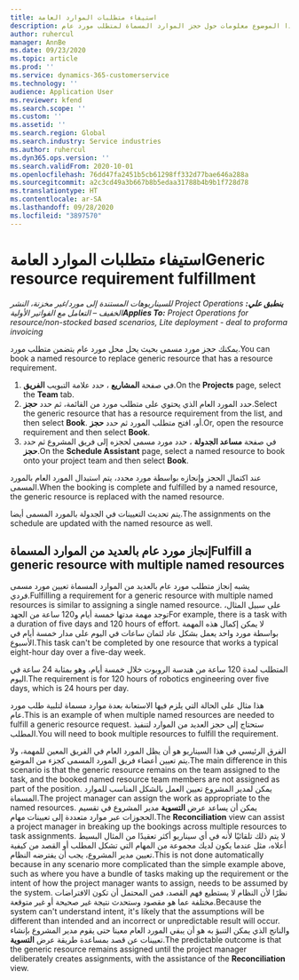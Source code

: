 ```yaml
---
title: استيفاء متطلبات الموارد العامة
description: يوفر هذا الموضوع معلومات حول حجز الموارد المسماة لمتطلب مورد عام.
author: ruhercul
manager: AnnBe
ms.date: 09/23/2020
ms.topic: article
ms.prod: ''
ms.service: dynamics-365-customerservice
ms.technology: ''
audience: Application User
ms.reviewer: kfend
ms.search.scope: ''
ms.custom: ''
ms.assetid: ''
ms.search.region: Global
ms.search.industry: Service industries
ms.author: ruhercul
ms.dyn365.ops.version: ''
ms.search.validFrom: 2020-10-01
ms.openlocfilehash: 76dd47fa2451b5cb61298ff332d77bae646a288a
ms.sourcegitcommit: a2c3cd49a3b667b8b5edaa31788b4b9b1f728d78
ms.translationtype: HT
ms.contentlocale: ar-SA
ms.lasthandoff: 09/28/2020
ms.locfileid: "3897570"
---
```

# <a name="generic-resource-requirement-fulfillment"></a><span data-ttu-id="47e9f-103">استيفاء متطلبات الموارد العامة</span><span class="sxs-lookup"><span data-stu-id="47e9f-103">Generic resource requirement fulfillment</span></span>

<span data-ttu-id="47e9f-104">_**ينطبق علي:** ‏‫Project Operations للسيناريوهات المستندة إلى مورد/غير مخزنة‬، ‏‫النشر الخفيف – التعامل مع الفواتير الأولية‬_</span><span class="sxs-lookup"><span data-stu-id="47e9f-104">_**Applies To:** Project Operations for resource/non-stocked based scenarios, Lite deployment - deal to proforma invoicing_</span></span>

<span data-ttu-id="47e9f-105">يمكنك حجز مورد مسمى بحيث يحل محل مورد عام يتضمن متطلب مورد.</span><span class="sxs-lookup"><span data-stu-id="47e9f-105">You can book a named resource to replace generic resource that has a resource requirement.</span></span>

1. <span data-ttu-id="47e9f-106">في صفحة **المشاريع** ، حدد علامة التبويب **‏‫الفريق‬**.</span><span class="sxs-lookup"><span data-stu-id="47e9f-106">On the **Projects** page, select the **Team** tab.</span></span>
2. <span data-ttu-id="47e9f-107">حدد المورد العام الذي يحتوي على متطلب مورد من القائمة، ثم حدد **حجز**.</span><span class="sxs-lookup"><span data-stu-id="47e9f-107">Select the generic resource that has a resource requirement from the list, and then select **Book**.</span></span> <span data-ttu-id="47e9f-108">أو، افتح متطلب المورد ثم حدد **حجز**.</span><span class="sxs-lookup"><span data-stu-id="47e9f-108">Or, open the resource requirement and then select **Book**.</span></span>
3. <span data-ttu-id="47e9f-109">في صفحة **مساعد الجدولة** ، حدد مورد مسمى لحجزه إلى فريق المشروع ثم حدد **حجز**.</span><span class="sxs-lookup"><span data-stu-id="47e9f-109">On the **Schedule Assistant** page, select a named resource to book onto your project team and then select **Book**.</span></span>

<span data-ttu-id="47e9f-110">عند اكتمال الحجز وإنجازه بواسطة مورد محدد، يتم استبدال المورد العام بالمورد المسمى.</span><span class="sxs-lookup"><span data-stu-id="47e9f-110">When the booking is complete and fulfilled by a named resource, the generic resource is replaced with the named resource.</span></span>

<span data-ttu-id="47e9f-111">يتم تحديث التعيينات في الجدولة بالمورد المسمى أيضا.</span><span class="sxs-lookup"><span data-stu-id="47e9f-111">The assignments on the schedule are updated with the named resource as well.</span></span>

## <a name="fulfill-a-generic-resource-with-multiple-named-resources"></a><span data-ttu-id="47e9f-112">إنجاز مورد عام بالعديد من الموارد المسماة</span><span class="sxs-lookup"><span data-stu-id="47e9f-112">Fulfill a generic resource with multiple named resources</span></span>
<span data-ttu-id="47e9f-113">يشبه إنجاز متطلب مورد عام بالعديد من الموارد المسماة تعيين مورد مسمى فردي.</span><span class="sxs-lookup"><span data-stu-id="47e9f-113">Fulfilling a requirement for a generic resource with multiple named resources is similar to assigning a single named resource.</span></span> <span data-ttu-id="47e9f-114">على سبيل المثال، توجد مهمة مدتها خمسة أيام و120 ساعة من الجهد</span><span class="sxs-lookup"><span data-stu-id="47e9f-114">For example, there is a task with a duration of five days and 120 hours of effort.</span></span> <span data-ttu-id="47e9f-115">لا يمكن إكمال هذه المهمة بواسطة مورد واحد يعمل بشكل عاد لثمان ساعات في اليوم على مدار خمسة أيام في الأسبوع.</span><span class="sxs-lookup"><span data-stu-id="47e9f-115">This task can't be completed by one resource that works a typical eight-hour day over a five-day week.</span></span> 

<span data-ttu-id="47e9f-116">المتطلب لمدة 120 ساعة من هندسة الروبوت خلال خمسة أيام، وهو بمثابة 24 ساعة في اليوم.</span><span class="sxs-lookup"><span data-stu-id="47e9f-116">The requirement is for 120 hours of robotics engineering over five days, which is 24 hours per day.</span></span>

<span data-ttu-id="47e9f-117">هذا مثال على الحالة التي يلزم فيها الاستعانة بعدة موارد مسماة لتلبية طلب مورد عام.</span><span class="sxs-lookup"><span data-stu-id="47e9f-117">This is an example of when multiple named resources are needed to fulfill a generic resource request.</span></span> <span data-ttu-id="47e9f-118">ستحتاج إلى حجز العديد من الموارد لتنفيذ المطلب.</span><span class="sxs-lookup"><span data-stu-id="47e9f-118">You will need to book multiple resources to fulfill the requirement.</span></span>

<span data-ttu-id="47e9f-119">الفرق الرئيسي في هذا السيناريو هو أن يظل المورد العام في الفريق المعين للمهمة، ولا يتم تعيين أعضاء فريق المورد المسمى كجزء من الموضع.</span><span class="sxs-lookup"><span data-stu-id="47e9f-119">The main difference in this scenario is that the generic resource remains on the team assigned to the task, and the booked named resource team members are not assigned as part of the position.</span></span> <span data-ttu-id="47e9f-120">يمكن لمدير المشروع تعيين العمل بالشكل المناسب للموارد المسماة.</span><span class="sxs-lookup"><span data-stu-id="47e9f-120">The project manager can assign the work as appropriate to the named resources.</span></span> <span data-ttu-id="47e9f-121">يمكن أن يساعد عرض **التسوية** مدير المشروع في تقسيم الحجوزات عبر موارد متعددة إلى تعيينات مهام.</span><span class="sxs-lookup"><span data-stu-id="47e9f-121">The **Reconciliation** view can assist a project manager in breaking up the bookings across multiple resources to task assignments.</span></span> <span data-ttu-id="47e9f-122">لا يتم ذلك تلقائيًا لأنه في أي سيناريو أكثر تعقيدًا من المثال البسيط أعلاه، مثل عندما يكون لديك مجموعة من المهام التي تشكل المطلب أو القصد من كيفية تعيين مدير المشروع، يجب أن يفترضه النظام.</span><span class="sxs-lookup"><span data-stu-id="47e9f-122">This is not done automatically because in any scenario more complicated than the simple example above, such as where you have a bundle of tasks making up the requirement or the intent of how the project manager wants to assign, needs to be assumed by the system.</span></span> <span data-ttu-id="47e9f-123">نظرًا لأن النظام لا يستطيع فهم القصد، فمن المحتمل أن تكون الافتراضات مختلفة عما هو مقصود وستحدث نتيجة غير صحيحة أو غير متوقعة.</span><span class="sxs-lookup"><span data-stu-id="47e9f-123">Because the system can't understand intent, it's likely that the assumptions will be different than intended and an incorrect or unpredictable result will occur.</span></span> <span data-ttu-id="47e9f-124">والناتج الذي يمكن التنبؤ به هو أن يبقي المورد العام معينا حتى يقوم مدير المشروع بإنشاء تعيينات عن قصد بمساعدة طريقة عرض **التسوية**.</span><span class="sxs-lookup"><span data-stu-id="47e9f-124">The predictable outcome is that the generic resource remains assigned until the project manager deliberately creates assignments, with the assistance of the **Reconciliation** view.</span></span>


